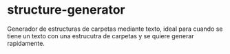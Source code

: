 # structure-generator
Generador de estructuras de carpetas mediante texto, ideal para cuando se tiene un texto con una estrucutra de carpetas y se quiere generar rapidamente.
